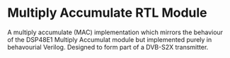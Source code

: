# Multiply Accumulate RTL Module

A multiply accumulate (MAC) implementation which mirrors the behaviour of the DSP48E1 Multiply Accumulat module but implemented purely in behavourial Verilog.  Designed to form part of a DVB-S2X transmitter.
